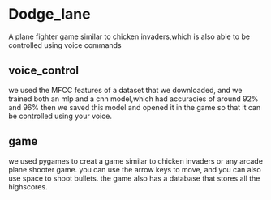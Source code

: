 # Dodge_lane
A plane fighter game similar to chicken invaders,which is also able to be controlled using voice commands

## voice_control
we used the MFCC features of a dataset that we downloaded, and we trained both an mlp and a cnn model,which had accuracies of around 92% and 96%
then we saved this model and opened it in the game so that it can be controlled using your voice.

## game
we used pygames to creat a game similar to chicken invaders or any arcade plane shooter game.
you can use the arrow keys to move, and you can also use space to shoot bullets.
the game also has a database that stores all the highscores.



